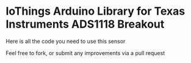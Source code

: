 IoThings Arduino Library for
Texas Instruments ADS1118 Breakout
==============================================================

Here is all the code you need to use this sensor

Feel free to fork, or submit any improvements via a pull request